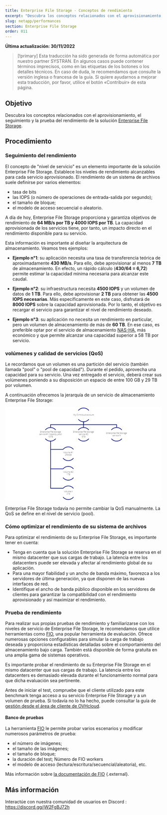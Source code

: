 ```yaml
---
title: Enterprise File Storage - Conceptos de rendimiento
excerpt: "Descubra los conceptos relacionados con el aprovisionamiento, el seguimiento y la prueba de rendimiento de la solución Enterprise File Storage"
slug: netapp/performances
section: Enterprise File Storage
order: 011
---
```


**Última actualización: 30/11/2022**

> [!primary]
> Esta traducción ha sido generada de forma automática por nuestro partner SYSTRAN. En algunos casos puede contener términos imprecisos, como en las etiquetas de los botones o los detalles técnicos. En caso de duda, le recomendamos que consulte la versión inglesa o francesa de la guía. Si quiere ayudarnos a mejorar esta traducción, por favor, utilice el botón «Contribuir» de esta página.
>

## Objetivo

Descubra los conceptos relacionados con el aprovisionamiento, el seguimiento y la prueba del rendimiento de la solución [Enterprise File Storage](https://www.ovhcloud.com/es/storage-solutions/enterprise-file-storage/).

## Procedimiento

### Seguimiento del rendimiento

El concepto de "nivel de servicio" es un elemento importante de la solución Enterprise File Storage. Establece los niveles de rendimiento alcanzables para cada servicio aprovisionado. El rendimiento de un sistema de archivos suele definirse por varios elementos: 

- tasa de bits 
- las IOPS (o número de operaciones de entrada-salida por segundo);
- el tamaño de bloque;
- el modelo de acceso secuencial o aleatorio.

A día de hoy, Enterprise File Storage proporciona y garantiza objetivos de rendimiento de **64 MB/s por TB y 4000 IOPS por TB**. La capacidad aprovisionada de los servicios tiene, por tanto, un impacto directo en el rendimiento disponible para su servicio.

Esta información es importante al diseñar la arquitectura de almacenamiento. Veamos tres ejemplos:

- **Ejemplo n°1**: su aplicación necesita una tasa de transferencia teórica de aproximadamente **430 MB/s**. Para ello, debe aprovisionar al menos **7 TB** de almacenamiento. En efecto, un rápido cálculo (**430/64 = 6,72**) permite estimar la capacidad mínima necesaria para alcanzar este caudal.

- **Ejemplo n°2**: su infraestructura necesita **4500 IOPS** y un volumen de datos de **1 TB**. Para ello, debe aprovisionar **2 TB** para obtener las **4500 IOPS necesarias**. Más específicamente en este caso, disfrutará de **8000 IOPS** sobre la capacidad aprovisionada. Por lo tanto, el objetivo es recargar el servicio para garantizar el nivel de rendimiento deseado.

- **Ejemplo n°3**: su aplicación no necesita un rendimiento en particular, pero un volumen de almacenamiento de más de **60 TB**. En ese caso, es preferible optar por el servicio de almacenamiento [NAS-HA](https://www.ovhcloud.com/es/storage-solutions/nas-ha/), más económico y que permite alcanzar una capacidad superior a 58 TB por servicio.

### volúmenes y calidad de servicios (QoS)

Le recordamos que un volumen es una partición del servicio (también llamada "pool" o "pool de capacidad"). Durante el pedido, aprovecha una capacidad para su servicio. Una vez entregado el servicio, deberá crear sus volúmenes poniendo a su disposición un espacio de entre 100 GB y 29 TB por volumen. 

A continuación ofrecemos la jerarquía de un servicio de almacenamiento Enterprise File Storage:

![Enterprise File Storage Perf 1](images/Netapp_Hierarchie_2.png)

Enterprise File Storage todavía no permite cambiar la QoS manualmente. La QoS se define en el nivel de servicio (pool).

### Cómo optimizar el rendimiento de su sistema de archivos

Para optimizar el rendimiento de su Enterprise File Storage, es importante tener en cuenta:

- Tenga en cuenta que la solución Enterprise File Storage se reserva en el mismo datacenter que sus cargas de trabajo. La latencia entre los datacenters puede ser elevada y afectar al rendimiento global de su aplicación.
- Para una mayor fiabilidad y un ancho de banda máximo, favorezca a los servidores de última generación, ya que disponen de las nuevas interfaces de red.
- Identifique el ancho de banda público disponible en los servidores de clientes para garantizar la compatibilidad con el rendimiento aprovisionado y así maximizar el rendimiento.

### Prueba de rendimiento

Para realizar sus propias pruebas de rendimiento y familiarizarse con los niveles de servicio de Enterprise File Storage, le recomendamos que utilice herramientas como [FIO](https://github.com/axboe/fio), una popular herramienta de evaluación. Ofrece numerosas opciones configurables para simular la carga de trabajo deseada y proporciona estadísticas detalladas sobre el comportamiento del almacenamiento bajo carga. También está disponible de forma gratuita en una amplia gama de sistemas operativos.

Es importante probar el rendimiento de su Enterprise File Storage en el mismo datacenter que sus cargas de trabajo. La latencia entre los datacenters es demasiado elevada durante el funcionamiento normal para que dicha evaluación sea pertinente.

Antes de iniciar el test, compruebe que el cliente utilizado para este benchmark tenga acceso a su servicio Enterprise File Storage y a un volumen de prueba. Si todavía no lo ha hecho, puede consultar la guía de [gestión desde el área de cliente de OVHcloud](https://docs.ovh.com/es/storage/file-storage/netapp/control-panel/).

#### Banco de pruebas

La herramienta [FIO](https://github.com/axboe/fio) le permite probar varios escenarios y modificar numerosos parámetros de prueba: 

- el número de imágenes; 
- el tamaño de las imágenes;
- el tamaño de bloque;
- la duración del test; 
Número de FIO workers
- el modelo de acceso (lectura/escritura/secuencial/aleatoria), etc.

Más información sobre [la documentación de FIO](https://fio.readthedocs.io/en/latest/index.html) {.external}.

## Más información

Interactúe con nuestra comunidad de usuarios en Discord : <https://discord.gg/jW2FgBJ72h>


